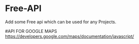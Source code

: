 # Free-API
Add some Free api which can be used for any Projects.

#API FOR GOOGLE MAPS
https://developers.google.com/maps/documentation/javascript/
